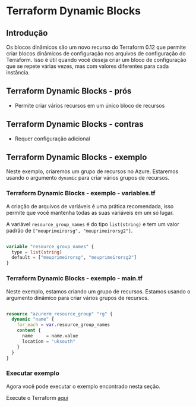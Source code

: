 # Terraform Dynamic Blocks

## Introdução

Os blocos dinâmicos são um novo recurso do Terraform 0.12 que permite criar blocos dinâmicos de configuração nos arquivos de configuração do Terraform. Isso é útil quando você deseja criar um bloco de configuração que se repete várias vezes, mas com valores diferentes para cada instância.

## Terraform Dynamic Blocks - prós

- Permite criar vários recursos em um único bloco de recursos

## Terraform Dynamic Blocks - contras

- Requer configuração adicional

## Terraform Dynamic Blocks - exemplo

Neste exemplo, criaremos um grupo de recursos no Azure. Estaremos usando o argumento `dynamic` para criar vários grupos de recursos.

### Terraform Dynamic Blocks - exemplo - variables.tf

A criação de arquivos de variáveis ​​é uma prática recomendada, isso permite que você mantenha todas as suas variáveis ​​em um só lugar.

A variável `resource_group_names` é do tipo `list(string)` e tem um valor padrão de `["meuprimeirorsg", "meuprimeirorsg2"]`.

```terraform

variable "resource_group_names" {
  type = list(string)
  default = ["meuprimeirorsg", "meuprimeirorsg2"]
}

```

### Terraform Dynamic Blocks - exemplo - main.tf

Neste exemplo, estamos criando um grupo de recursos. Estamos usando o argumento dinâmico para criar vários grupos de recursos.

```terraform

resource "azurerm_resource_group" "rg" {
  dynamic "name" {
    for_each = var.resource_group_names
    content {
      name     = name.value
      location = "uksouth"
    }
  }
}

```

### Executar exemplo

Agora você pode executar o exemplo encontrado nesta seção.

Execute o Terraform [aqui](https://github.com/thiago88sp/terraform-treinamento/tree/master/4-terraform-advanced/5-dynamic-blocks/terraform)